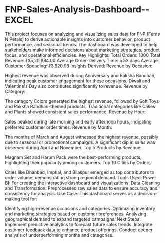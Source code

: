 # FNP-Sales-Analysis-Dashboard--EXCEL
This project focuses on analyzing and visualizing sales data for FNP (Ferns N Petals) to derive actionable insights into customer behavior, product performance, and seasonal trends. The dashboard was developed to help stakeholders make informed decisions about marketing strategies, product focus, and operational efficiencies.
Key Highlights:
Total Orders: 1000
Total Revenue: ₹35,20,984.00
Average Order-Delivery Time: 5.53 days
Average Customer Spending: ₹3,520.98
Insights Derived:
Revenue by Occasion:

Highest revenue was observed during Anniversary and Raksha Bandhan, indicating peak customer engagement for these occasions.
Diwali and Valentine's Day also contributed significantly to revenue.
Revenue by Category:

The category Colors generated the highest revenue, followed by Soft Toys and Raksha Bandhan-themed products.
Traditional categories like Cakes and Plants showed consistent sales performance.
Revenue by Hour:

Sales peaked during late morning and early afternoon hours, indicating preferred customer order times.
Revenue by Month:

The months of March and August witnessed the highest revenue, possibly due to seasonal or promotional campaigns.
A significant dip in sales was observed during April and November.
Top 5 Products by Revenue:

Magnam Set and Harum Pack were the best-performing products, highlighting their popularity among customers.
Top 10 Cities by Orders:

Cities like Dhanbad, Imphal, and Bilaspur emerged as top contributors to order volume, demonstrating strong regional demand.
Tools Used:
Power BI: For creating the interactive dashboard and visualizations.
Data Cleaning and Transformation: Preprocessed raw sales data to ensure accuracy and consistency for analysis.
Use Case:
This dashboard serves as a decision-making tool for:

Identifying high-revenue occasions and categories.
Optimizing inventory and marketing strategies based on customer preferences.
Analyzing geographical demand to expand targeted campaigns.
Next Steps:
Implement predictive analytics to forecast future sales trends.
Integrate customer feedback data to enhance product offerings.
Conduct deeper analysis of underperforming months and categories.
